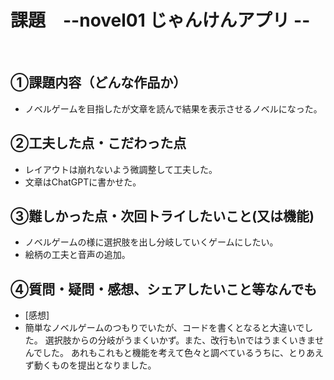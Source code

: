 # 課題　--novel01 じゃんけんアプリ --
​
## ①課題内容（どんな作品か）
- ノベルゲームを目指したが文章を読んで結果を表示させるノベルになった。
​
## ②工夫した点・こだわった点
- レイアウトは崩れないよう微調整して工夫した。
- 文章はChatGPTに書かせた。
​
## ③難しかった点・次回トライしたいこと(又は機能)
- ノベルゲームの様に選択肢を出し分岐していくゲームにしたい。
- 絵柄の工夫と音声の追加。
​
## ④質問・疑問・感想、シェアしたいこと等なんでも
- [感想]
- 簡単なノベルゲームのつもりでいたが、コードを書くとなると大違いでした。
選択肢からの分岐がうまくいかず。また、改行も\nではうまくいきませんでした。
あれもこれもと機能を考えて色々と調べているうちに、とりあえず動くものを提出となりました。
